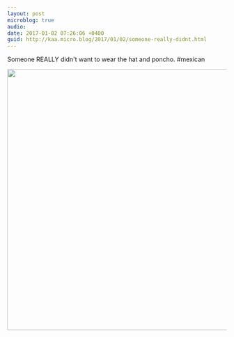 ```yaml
---
layout: post
microblog: true
audio: 
date: 2017-01-02 07:26:06 +0400
guid: http://kaa.micro.blog/2017/01/02/someone-really-didnt.html
---
```

Someone REALLY didn't want to wear the hat and poncho. #mexican

<img src="https://micro.kaa.bz/uploads/2018/5622d806b4.jpg" width="600" height="600" />
